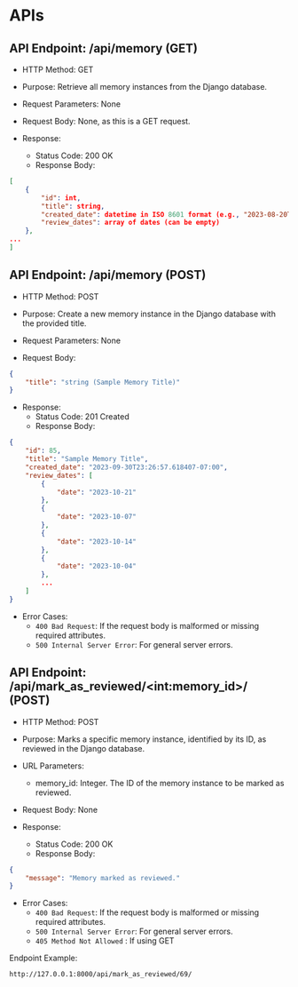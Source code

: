 

# APIs

## API Endpoint: /api/memory (GET)

* HTTP Method: GET

* Purpose: Retrieve all memory instances from the Django database.

* Request Parameters: None

* Request Body: None, as this is a GET request.

* Response:
  * Status Code: 200 OK
  * Response Body:
```Json
[
    {
        "id": int,
        "title": string,
        "created_date": datetime in ISO 8601 format (e.g., "2023-08-20T14:41:20.879949-07:00"),
        "review_dates": array of dates (can be empty)
    },
...
]
```

## API Endpoint: /api/memory (POST)

* HTTP Method: POST

* Purpose: Create a new memory instance in the Django database with the provided title.

* Request Parameters: None

* Request Body: 
```Json
{
    "title": "string (Sample Memory Title)"
}
```

* Response:
  * Status Code: 201 Created
  * Response Body:

```Json
{
    "id": 85,
    "title": "Sample Memory Title",
    "created_date": "2023-09-30T23:26:57.618407-07:00",
    "review_dates": [
        {
            "date": "2023-10-21"
        },
        {
            "date": "2023-10-07"
        },
        {
            "date": "2023-10-14"
        },
        {
            "date": "2023-10-04"
        },
        ...
    ]
}
```
  * Error Cases:
    * `400 Bad Request`: If the request body is malformed or missing required attributes.
    * `500 Internal Server Error`: For general server errors.

## API Endpoint: /api/mark_as_reviewed/\<int:memory_id\>/ (POST)

* HTTP Method: POST

* Purpose: Marks a specific memory instance, identified by its ID, as reviewed in the Django database.

* URL Parameters: 
  * memory_id: Integer. The ID of the memory instance to be marked as reviewed.

* Request Body: None

* Response:
  * Status Code: 200 OK
  * Response Body:

```Json
{
    "message": "Memory marked as reviewed."
}
```

  * Error Cases:
    * `400 Bad Request`: If the request body is malformed or missing required attributes.
    * `500 Internal Server Error`: For general server errors.
    * `405 Method Not Allowed` : If using GET

Endpoint Example:

```
http://127.0.0.1:8000/api/mark_as_reviewed/69/
```
